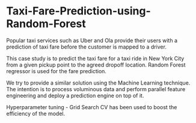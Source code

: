 # Taxi-Fare-Prediction-using-Random-Forest

Popular taxi services such as Uber and Ola provide their users with a prediction of taxi fare before the customer is mapped to a driver.

This case study is to predict the taxi fare for a taxi ride in New York City from a given pickup point to the agreed dropoff location. Random Forest regressor is used for the fare prediction.

We try to provide a similar solution using the Machine Learning technique. The intention is to process voluminous data and perform parallel feature engineering and deploy a prediction engine on top of it. 

Hyperparameter tuning - Grid Search CV has been used to boost the efficiency of the model.
